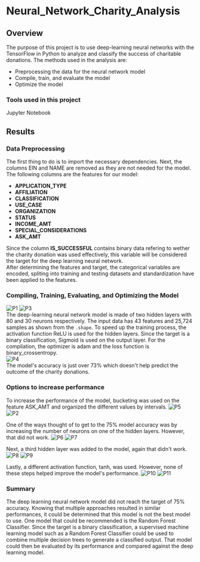 # Neural_Network_Charity_Analysis

## Overview
The purpose of this project is to use deep-learning neural networks with the TensorFlow in Python to analyze and classify the success of charitable donations.
The methods used in the analysis are:
* Preprocessing the data for the neural network model  
* Compile, train, and evaluate the model  
* Optimize the model

### Tools used in this project
Jupyter Notebook

## Results
### Data Preprocessing
The first thing to do is to import the necessary dependencies. Next, the columns EIN and NAME are removed as they are not needed for the model.
The following columns are the features for our model:
* **APPLICATION_TYPE**
* **AFFILIATION**
* **CLASSIFICATION** 
* **USE_CASE**
* **ORGANIZATION**
* **STATUS**
* **INCOME_AMT**
* **SPECIAL_CONSIDERATIONS**
* **ASK_AMT**
  
Since the column **IS_SUCCESSFUL** contains binary data refering to wether the charity donation was used effectively, this variable will be considered the target for the deep learning neural network.  
After determining the features and target, the categorical variables are encoded, spliting into training and testing datasets and standardization have been applied to the features.

### Compiling, Training, Evaluating, and Optimizing the Model
![P1](https://user-images.githubusercontent.com/109183214/208974590-e1526541-c912-4a8b-96bb-c25bcfe9cd9c.png)
![P3](https://user-images.githubusercontent.com/109183214/208978964-00de6fee-cda2-413c-84f7-216e32954ad3.png)  
The deep-learning neural network model is made of two hidden layers with 80 and 30 neurons respectively. The input data has 43 features and 25,724 samples as shown from the `.shape`. To speed up the training process, the activation function ReLU is used for the hidden layers. Since the target is a binary classification, Sigmoid is used on the output layer. For the compilation, the optimizer is adam and the loss function is binary_crossentropy.  
![P4](https://user-images.githubusercontent.com/109183214/208979700-dde06a08-f11d-4204-9645-c301123506b6.png)  
The model's accuracy is just over 73% which doesn't help predict the outcome of the charity donations.

### Options to increase performance
To increase the performance of the model, bucketing was used on the feature ASK_AMT and organized the different values by intervals.
![P5](https://user-images.githubusercontent.com/109183214/208980682-eee0ed71-2b14-4fd1-af3e-70115e62450d.png)
![P2](https://user-images.githubusercontent.com/109183214/208980143-5bd6c20e-8b7d-422d-8ef3-ca0e9b88a8c4.png)

One of the ways thought of to get to the 75% model accuracy was by increasing the number of neurons on one of the hidden layers. However, that did not work.
![P6](https://user-images.githubusercontent.com/109183214/208983224-a63b1218-32eb-46d9-a24c-d8241c9049e2.png)
![P7](https://user-images.githubusercontent.com/109183214/208983227-33707405-faab-4ff0-9798-4b3fda3a9f55.png)

Next, a third hidden layer was added to the model, again that didn't work.
![P8](https://user-images.githubusercontent.com/109183214/208983311-d4ac57e0-9f0c-4450-b9ee-b755b4175391.png)
![P9](https://user-images.githubusercontent.com/109183214/208983312-94021387-b455-45ee-ae7f-9863b26e3cc5.png)

Lastly, a different activation function, tanh, was used. However, none of these steps helped improve the model's performance.
![P10](https://user-images.githubusercontent.com/109183214/208983818-a90420ee-a0b2-44f1-b0d6-422181b1ea48.png)
![P11](https://user-images.githubusercontent.com/109183214/208983820-a6d97195-417c-46f6-9960-93af47031a8c.png)

### Summary
The deep learning neural network model did not reach the target of 75% accuracy. Knowing that multiple approaches resulted in similar performances, it could be determined that this model is not the best model to use.
One model that could be recommended is the Random Forest Classifier. Since the target is a binary classification, a supervised machine learning model such as a Random Forest Classifier could be used to combine multiple decision trees to generate a classified output. That model could then be evaluated by its performance and compared against the deep learning model.
